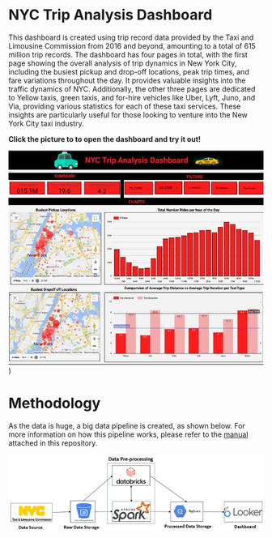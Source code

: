 # NYC Trip Analysis Dashboard

This dashboard is created using trip record data provided by the Taxi and Limousine Commission from 2016 and beyond, amounting to a total of 615 million trip records. The dashboard has four pages in total, with the first page showing the overall analysis of trip dynamics in New York City, including the busiest pickup and drop-off locations, peak trip times, and fare variations throughout the day. It provides valuable insights into the traffic dynamics of NYC. Additionally, the other three pages are dedicated to Yellow taxis, green taxis, and for-hire vehicles like Uber, Lyft, Juno, and Via, providing various statistics for each of these taxi services. These insights are particularly useful for those looking to venture into the New York City taxi industry.

**Click the picture to to open the dashboard and try it out!**

[![Alt Text](trip_analysis.jpg)](https://github.com/divisha-sunny/NYC-Trip-Analysis/blob/master/NycTripDataAnalysis%20(5).pdf))

# Methodology

As the data is huge, a big data pipeline is created, as shown below. For more information on how this pipeline works, please refer to the [manual](https://github.com/divisha-sunny/NYC-Trip-Analysis/blob/master/Manual.docx) attached in this repository.

![Alt Text](BigData_Pipeline.png)
